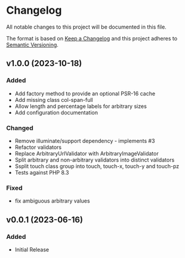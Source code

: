 # Changelog
All notable changes to this project will be documented in this file.

The format is based on [Keep a Changelog](http://keepachangelog.com/)
and this project adheres to [Semantic Versioning](http://semver.org/).

## v1.0.0 (2023-10-18)
### Added
- Add factory method to provide an optional PSR-16 cache
- Add missing class col-span-full
- Allow length and percentage labels for arbitrary sizes
- Add configuration documentation

### Changed
- Remove illuminate/support dependency - implements #3
- Refactor validators
- Replace ArbitraryUrlValidator with ArbitraryImageValidator
- Split arbitrary and non-arbitrary validators into distinct validators
- Ssplit touch class group into touch, touch-x, touch-y and touch-pz
- Tests against PHP 8.3

### Fixed
- fix ambiguous arbitrary values

## v0.0.1 (2023-06-16)
### Added
- Initial Release
